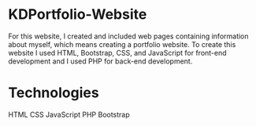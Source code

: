 # KDPortfolio-Website
For this website, I created and included web pages containing information about myself, which means creating a portfolio website. To create this website I used HTML, Bootstrap, CSS, and JavaScript for front-end development and I used PHP for back-end development.

# Technologies
HTML
CSS
JavaScript
PHP
Bootstrap
